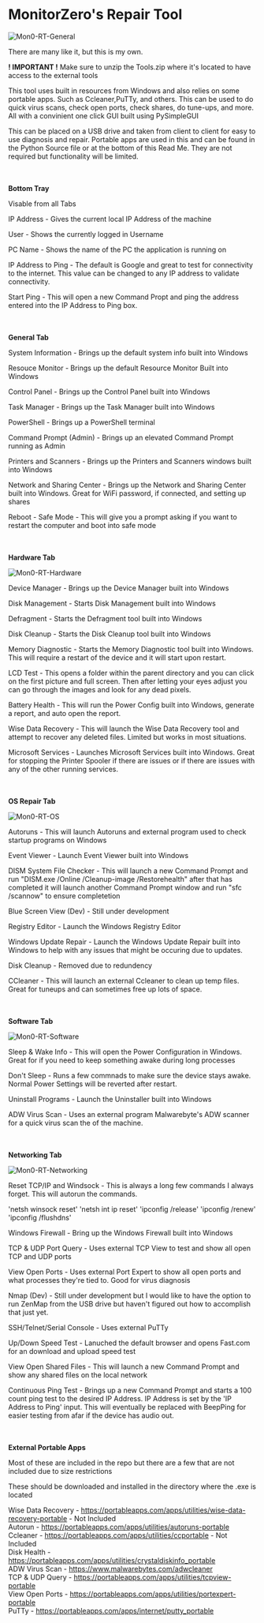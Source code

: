 # MonitorZero's Repair Tool

![Mon0-RT-General](https://user-images.githubusercontent.com/84548743/157490948-b5834a79-bc28-418b-b55f-0cb500ab5207.PNG)

There are many like it, but this is my own.

<b>! IMPORTANT !</b> Make sure to unzip the Tools.zip where it's located to have access to the external tools

This tool uses built in resources from Windows and also relies on some portable apps. Such as Ccleaner,PuTTy, and others. This can be used to do quick virus scans, check open ports, check shares, do tune-ups, and more. All with a convinient one click GUI built using PySimpleGUI

This can be placed on a USB drive and taken from client to client for easy to use diagnosis and repair. Portable apps are used in this and can be found in the Python Source file or at the bottom of this Read Me. They are not required but functionality will be limited.

</br></br>
<b>Bottom Tray</b>

Visable from all Tabs

IP Address - Gives the current local IP Address of the machine

User - Shows the currently logged in Username

PC Name - Shows the name of the PC the application is running on

IP Address to Ping - The default is Google and great to test for connectivity to the internet. This value can be changed to any IP address to validate connectivity.

Start Ping - This will open a new Command Propt and ping the address entered into the IP Address to Ping box.

</br></br>
<b>General Tab</b>

System Information - Brings up the default system info built into Windows

Resouce Monitor - Brings up the default Resource Monitor Built into Windows

Control Panel - Brings up the Control Panel built into Windows

Task Manager - Brings up the Task Manager built into Windows

PowerShell - Brings up a PowerShell terminal

Command Prompt (Admin) - Brings up an elevated Command Prompt running as Admin

Printers and Scanners - Brings up the Printers and Scanners windows built into Windows

Network and Sharing Center - Brings up the Network and Sharing Center built into Windows. Great for WiFi password, if connected, and setting up shares

Reboot - Safe Mode - This will give you a prompt asking if you want to restart the computer and boot into safe mode

</br></br>
<b>Hardware Tab</b>

![Mon0-RT-Hardware](https://user-images.githubusercontent.com/84548743/157502417-6af9f785-ec4f-4ddb-84aa-459d131e9cc5.PNG)

Device Manager - Brings up the Device Manager built into Windows

Disk Management - Starts Disk Management built into Windows

Defragment - Starts the Defragment tool built into Windows

Disk Cleanup - Starts the Disk Cleanup tool built into Windows

Memory Diagnostic - Starts the Memory Diagnostic tool built into Windows. This will require a restart of the device and it will start upon restart.

LCD Test - This opens a folder within the parent directory and you can click on the first picture and full screen. Then after letting your eyes adjust you can go through the images and look for any dead pixels.

Battery Health - This will run the Power Config built into Windows, generate a report, and auto open the report.

Wise Data Recovery - This will launch the Wise Data Recovery tool and attempt to recover any deleted files. Limited but works in most situations.

Microsoft Services - Launches Microsoft Services built into Windows. Great for stopping the Printer Spooler if there are issues or if there are issues with any of the other running services.

</br></br>
<b>OS Repair Tab</b>

![Mon0-RT-OS](https://user-images.githubusercontent.com/84548743/157503566-5d19d060-be3e-49b4-ac23-7d133ef23e2a.PNG)

Autoruns - This will launch Autoruns and external program used to check startup programs on Windows

Event Viewer - Launch Event Viewer built into Windows

DISM System File Checker - This will launch a new Command Prompt and run "DISM.exe /Online /Cleanup-image /Restorehealth" after that has completed it will launch another Command Prompt window and run "sfc /scannow" to ensure completetion 

Blue Screen View (Dev) - Still under development

Registry Editor - Launch the Windows Registry Editor

Windows Update Repair - Launch the Windows Update Repair built into Windows to help with any issues that might be occuring due to updates.

Disk Cleanup - Removed due to redundency

CCleaner - This will launch an external Ccleaner to clean up temp files. Great for tuneups and can sometimes free up lots of space.

</br></br>
<b>Software Tab</b>

![Mon0-RT-Software](https://user-images.githubusercontent.com/84548743/157505496-0da7c1af-7664-4eba-9584-b4db04beb36d.PNG)

Sleep & Wake Info - This will open the Power Configuration in Windows. Great for if you need to keep something awake during long processes

Don't Sleep - Runs a few commnads to make sure the device stays awake. Normal Power Settings will be reverted after restart.

Uninstall Programs - Launch the Uninstaller built into Windows

ADW Virus Scan - Uses an external program Malwarebyte's ADW scanner for a quick virus scan the of the machine.

</br></br>
<b>Networking Tab</b>

![Mon0-RT-Networking](https://user-images.githubusercontent.com/84548743/157506073-96e4e25c-47ad-4de9-9143-f45ab882d04c.PNG)

Reset TCP/IP and Windsock - This is always a long few commands I always forget. This will autorun the commands.

'netsh winsock reset'
'netsh int ip reset'
'ipconfig /release'
'ipconfig /renew'
'ipconfig /flushdns'

Windows Firewall - Bring up the Windows Firewall built into Windows

TCP & UDP Port Query - Uses external TCP View to test and show all open TCP and UDP ports

View Open Ports - Uses external Port Expert to show all open ports and what processes they're tied to. Good for virus diagnosis

Nmap (Dev) - Still under development but I would like to have the option to run ZenMap from the USB drive but haven't figured out how to accomplish that just yet.

SSH/Telnet/Serial Console - Uses external PuTTy

Up/Down Speed Test - Lanuched the default browser and opens Fast.com for an download and upload speed test

View Open Shared Files - This will launch a new Command Prompt and show any shared files on the local network

Continuous Ping Test - Brings up a new Command Prompt and starts a 100 count ping test to the desired IP Address. IP Address is set by the 'IP Address to Ping' input. This will eventually be replaced with BeepPing for easier testing from afar if the device has audio out.

</br></br>
<b>External Portable Apps</b>

Most of these are included in the repo but there are a few that are not included due to size restrictions

These should be downloaded and installed in the directory where the .exe is located

Wise Data Recovery - https://portableapps.com/apps/utilities/wise-data-recovery-portable - Not Included</br>
Autorun - https://portableapps.com/apps/utilities/autoruns-portable</br>
Ccleaner - https://portableapps.com/apps/utilities/ccportable - Not Included</br>
Disk Health - https://portableapps.com/apps/utilities/crystaldiskinfo_portable</br>
ADW Virus Scan - https://www.malwarebytes.com/adwcleaner</br>
TCP & UDP Query - https://portableapps.com/apps/utilities/tcpview-portable</br>
View Open Ports - https://portableapps.com/apps/utilities/portexpert-portable</br>
PuTTy - https://portableapps.com/apps/internet/putty_portable</br>
